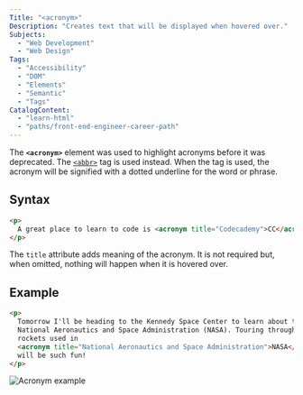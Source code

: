 ```yaml
---
Title: "<acronym>"
Description: "Creates text that will be displayed when hovered over."
Subjects:
  - "Web Development"
  - "Web Design"
Tags:
  - "Accessibility"
  - "DOM"
  - "Elements"
  - "Semantic"
  - "Tags"
CatalogContent:
  - "learn-html"
  - "paths/front-end-engineer-career-path"
---
```


The **`<acronym>`** element was used to highlight acronyms before it was deprecated. The [`<abbr>`](https://www.codecademy.com/resources/docs/html/elements/abbr) tag is used instead. When the tag is used, the acronym will be signified with a dotted underline for the word or phrase.

## Syntax

```html
<p>
  A great place to learn to code is <acronym title="Codecademy">CC</acronym>
</p>
```

The `title` attribute adds meaning of the acronym. It is not required but, when omitted, nothing will happen when it is hovered over.

## Example

```html
<p>
  Tomorrow I'll be heading to the Kennedy Space Center to learn about the
  National Aeronautics and Space Administration (NASA). Touring through the
  rockets used in
  <acronym title="National Aeronautics and Space Administration">NASA</acronym>
  will be such fun!
</p>
```

![Acronym example](https://raw.githubusercontent.com/Codecademy/docs/main/media/abbr-example.png)
